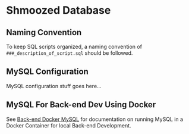 # Shmoozed Database

## Naming Convention

To keep SQL scripts organized, a naming convention of `###_description_of_script.sql` should be followed.

## MySQL Configuration

MySQL configuration stuff goes here...

## MySQL For Back-end Dev Using Docker

See [Back-end Docker MySQL](/BackEnd/README.md#docker-mysql) for documentation on running MySQL in a Docker Container
for local Back-end Development.

